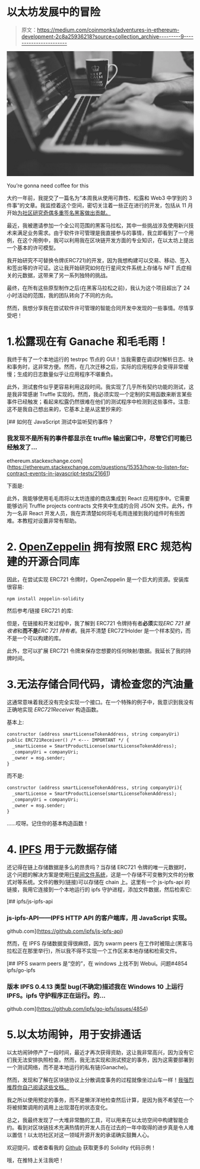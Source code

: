 # 以太坊发展中的冒险

> 原文：<https://medium.com/coinmonks/adventures-in-ethereum-development-2c8a25936218?source=collection_archive---------9----------------------->

![](img/d17d6f45443de88c2ab85e4770ada9e7.png)

You’re gonna need coffee for this

大约一年前，我提交了一篇名为“本周我从使用可靠性、松露和 Web3 中学到的 3 件事”的文章。我监控着这个空间，密切关注着一些正在进行的开发，包括从 11 月开始[为社区研究奇偶多重签名黑客做出贡献。](https://ethereum.stackexchange.com/a/30130/9955)

最近，我被邀请参加一个全公司范围的黑客马拉松，其中一些挑战涉及使用新兴技术来满足业务需求。由于软件许可管理是我直接参与的事情，我立即看到了一个用例，在这个用例中，我可以利用我在区块链开发方面的专业知识，在以太坊上提出一个基本的许可模型。

我开始研究不可替换令牌(ERC721)的开发，因为我想构建可以交易、移动、签入和签出等的许可证。这让我开始研究如何在行星间文件系统上存储与 NFT 氏症相关的元数据，这带来了另一系列独特的挑战。

最终，在所有这些原型制作之后(在黑客马拉松之前)，我认为这个项目超出了 24 小时活动的范围，我的团队转向了不同的方向。

然而，我想分享我在尝试软件许可管理的智能合同开发中发现的一些事情。尽情享受吧！

# 1.松露现在有 Ganache 和毛毛雨！

我终于有了一个本地运行的 testrpc 节点的 GUI！当我需要在调试时解析日志、块和事务时，这非常方便。然而，在几次迁移之后，实际的应用程序会变得非常缓慢；生成的日志数量似乎让应用程序不堪重负。

此外，测试套件似乎更容易利用这段时间。我实现了几乎所有契约功能的测试，这是我非常感谢 Truffle 实现的。然而，我必须实现一个定制的实用函数来断言某些事件已经触发；看起来松露仍然很难在他们的测试程序中检测到这些事件。注意:这不是我自己想出来的，它基本上是从这里抄来的:

 [## 如何在 JavaScript 测试中监听契约事件？

### 我发现不是所有的事件都显示在 truffle 输出窗口中，尽管它们可能已经触发了…

ethereum.stackexchange.com](https://ethereum.stackexchange.com/questions/15353/how-to-listen-for-contract-events-in-javascript-tests/21661) 

下面是:

此外，我能够使用毛毛雨将以太坊连接的商店集成到 React 应用程序中。它需要能够访问 Truffle projects contracts 文件夹中生成的合同 JSON 文件。此外，作为一名非 React 开发人员，我在弄清楚如何将毛毛雨连接到我的组件时有些困难。本教程对设置非常有帮助。

# 2. [OpenZeppelin](https://github.com/OpenZeppelin/openzeppelin-solidity) 拥有按照 ERC 规范构建的开源合同库

因此，在尝试实现 ERC721 令牌时，OpenZeppelin 是一个巨大的资源。安装库很容易:

```
npm install zeppelin-solidity
```

然后参考/链接 ERC721 的库:

但是，在链接和开发过程中，我了解到 ERC721 令牌持有者**必须**实现*ERC 721 接收者*和**而不是***ERC 721 持有者*。我并不清楚 ERC721Holder 是一个样本契约，而不是一个可以构建的库。

此外，您可以扩展 ERC721 令牌来保存您想要的任何映射/数据。我延长了我的持牌时间。

# 3.无法存储合同代码，请检查您的汽油量

这通常意味着我还没有完全实现一个接口。在一个特殊的例子中，我意识到我没有正确地实现 *ERC721Receiver* 构造函数。

基本上:

```
constructor (address smartLicenseTokenAddress, string companyUri) public ERC721Receiver() /* <--- IMPORTANT */ { 
  _smartLicense = SmartProductLicense(smartLicenseTokenAddress);
  _companyUri = companyUri;
  _owner = msg.sender;
}
```

而不是:

```
constructor (address smartLicenseTokenAddress, string companyUri){ 
  _smartLicense = SmartProductLicense(smartLicenseTokenAddress);
  _companyUri = companyUri;
  _owner = msg.sender;
}
```

……哎呀。记住你的基本构造函数！

# 4. [IPFS](https://ipfs.io/) 用于元数据存储

还记得在链上存储数据是多么的昂贵吗？当存储 ERC721 令牌的唯一元数据时，这个问题的解决方案是使用[行星间文件系统](https://ipfs.io/)，这是一个存储不可变散列文件的分散式对等系统。文件的散列(链接)可以存储在 chain 上。这里有一个 js-ipfs-api 的链接，我用它连接到一个本地运行的 ipfs 守护进程，添加文件数据，然后检索它:

 [## ipfs/js-ipfs-api

### js-ipfs-API——IPFS HTTP API 的客户端库，用 JavaScript 实现。

github.com](https://github.com/ipfs/js-ipfs-api) 

然而，在 IPFS 存储数据变得很麻烦，因为 swarm peers 在工作时被阻止(黑客马拉松正在那里举行)，所以我不得不实现一个工作区来本地存储和检索文件。

 [## IPFS swarm peers 是“空的”，在 windows 上找不到 Webui。问题#4854 ipfs/go-ipfs

### 版本 IPFS 0.4.13 类型 bug(不确定)描述我在 Windows 10 上运行 IPFS。ipfs 守护程序正在运行。的…

github.com](https://github.com/ipfs/go-ipfs/issues/4854) 

# 5.以太坊闹钟，用于安排通话

以太坊闹钟停产了一段时间，最近才再次获得资助，这让我非常高兴，因为没有它们我无法安排执照检查。然而，我无法实现和测试预定的事务，因为这需要部署到一个测试网络，而不是本地运行的私有链(Ganache)。

然而，发现和了解在区块链协议上分散调度事务的过程就像坐过山车一样！[我强烈推荐你自己阅读这些文档。](http://ethereum-alarm-clock-service.readthedocs.io/en/latest/)

我之所以使用预定的事务，而不是懒洋洋地检查然后计算，是因为我不希望在一个将被频繁调用的调用上出现潜在的状态变化。

总之，我最终发现了一大堆非常酷的工具，可以用来在以太坊空间中构建智能合约。看到对区块链技术充满热情的开发人员在过去的一年中取得的进步真是令人难以置信！以太坊社区对这一领域开源开发的承诺确实鼓舞人心。

欢迎提问，或者查看我的 [Github](https://github.com/valkn0t) 获取更多的 Solidity 代码示例！

哦，在推特上关注我吧！